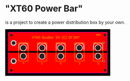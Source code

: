 <h1>"XT60 Power Bar"</h1>
<p></p>is a project to create a power distribution box by your own.</p>


<img src="https://github.com/DF3MT/XT60_Power_Bar/blob/master/XT60%20Power%20Bar%205X/images/PCB%20XT60%20Power%20Bar%205X.png?raw=true" />
